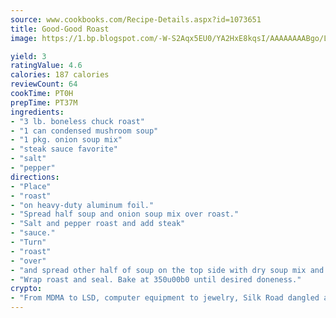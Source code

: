 ```yaml
---
source: www.cookbooks.com/Recipe-Details.aspx?id=1073651
title: Good-Good Roast
image: https://1.bp.blogspot.com/-W-S2Aqx5EU0/YA2HxE8kqsI/AAAAAAAABgo/LNxJ2X_rvYgPNsplYMgQNjuwxaZ0e3pQQCLcBGAsYHQ/s320/17.png

yield: 3
ratingValue: 4.6
calories: 187 calories
reviewCount: 64
cookTime: PT0H
prepTime: PT37M
ingredients:
- "3 lb. boneless chuck roast"
- "1 can condensed mushroom soup"
- "1 pkg. onion soup mix"
- "steak sauce favorite"
- "salt"
- "pepper"
directions:
- "Place"
- "roast"
- "on heavy-duty aluminum foil."
- "Spread half soup and onion soup mix over roast."
- "Salt and pepper roast and add steak"
- "sauce."
- "Turn"
- "roast"
- "over"
- "and spread other half of soup on the top side with dry soup mix and sauce."
- "Wrap roast and seal. Bake at 350u00b0 until desired doneness."
crypto:
- "From MDMA to LSD, computer equipment to jewelry, Silk Road dangled a menu listing all the greatest things Bitcoin can buy."
---
```

